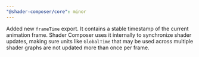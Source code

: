 ```yaml
---
"@shader-composer/core": minor
---
```


Added new `frameTime` export. It contains a stable timestamp of the current animation frame. Shader Composer uses it internally to synchronize shader updates, making sure units like `GlobalTime` that may be used across multiple shader graphs are not updated more than once per frame.
